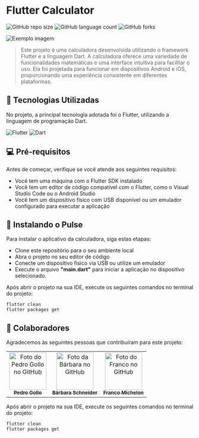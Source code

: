 # Flutter Calculator

![GitHub repo size](https://img.shields.io/github/repo-size/pbgollo/flutter-calculator?style=for-the-badge)
![GitHub language count](https://img.shields.io/github/languages/count/pbgollo/flutter-calculator?style=for-the-badge)
![GitHub forks](https://img.shields.io/github/forks/pbgollo/flutter-calculator?style=for-the-badge)

<img src="img.png" alt="Exemplo imagem">

> Este projeto é uma calculadora desenvolvida utilizando o framework Flutter e a linguagem Dart. A calculadora oferece uma variedade de funcionalidades matemáticas e uma interface intuitiva para facilitar o uso. Ela foi projetada para funcionar em dispositivos Android e iOS, proporcionando uma experiência consistente em diferentes plataformas.

## 🔧 Tecnologias Utilizadas

No projeto, a principal tecnologia adotada foi o Flutter, utilizando a linguagem de programação Dart.

![Flutter](https://img.shields.io/badge/Flutter-%2302569B.svg?style=for-the-badge&logo=Flutter&logoColor=white)
![Dart](https://img.shields.io/badge/dart-%230175C2.svg?style=for-the-badge&logo=dart&logoColor=white)

## 💻 Pré-requisitos

Antes de começar, verifique se você atende aos seguintes requisitos:

- Você tem uma máquina com o Flutter SDK instalado
- Você tem um editor de código compatível com o Flutter, como o Visual Studio Code ou o Android Studio
- Você tem um dispositivo físico com USB disponível ou um emulador configurado para executar a aplicação

## 🚀 Instalando o Pulse

Para instalar o aplicativo da calculadora, siga estas etapas:

- Clone este repositório para o seu ambiente local
- Abra o projeto no seu editor de código
- Conecte um dispositivo físico via USB ou utilize um emulador
- Execute o arquivo **"main.dart"** para iniciar a aplicação no dispositivo selecionado.

Após abrir o projeto na sua IDE, execute os seguintes comandos no terminal do projeto:
```
flutter clean
flutter packages get
```

## 🤝 Colaboradores

Agradecemos às seguintes pessoas que contribuíram para este projeto:

<table>
  <tr>
    <td align="center">
      <a href="https://github.com/pbgollo" title="Perfil do Pedro Gollo no GitHub">
        <img src="https://avatars.githubusercontent.com/u/130512644" width="100px;" alt="Foto do Pedro Gollo no GitHub"/><br>
        <sub>
          <b>Pedro Gollo</b>
        </sub>
      </a>
    </td>
    <td align="center">
      <a href="https://github.com/Schneiderella" title="Perfil da Bárbara no GitHub">
        <img src="https://avatars.githubusercontent.com/u/110864285" width="100px;" alt="Foto da Bárbara no GitHub"/><br>
        <sub>
          <b>Bárbara Schneider</b>
        </sub>
      </a>
    </td>
    <td align="center">
      <a href="https://github.com/FasterThanM" title="Perfil do Franco no GitHub">
        <img src="https://avatars.githubusercontent.com/u/129175432" width="100px;" alt="Foto do Franco no GitHub"/><br>
        <sub>
          <b>Franco Michelon</b>
        </sub>
      </a>
    </td>
  </tr>
</table>

Após abrir o projeto na sua IDE, execute os seguintes comandos no terminal do projeto:
```
flutter clean
flutter packages get
```
